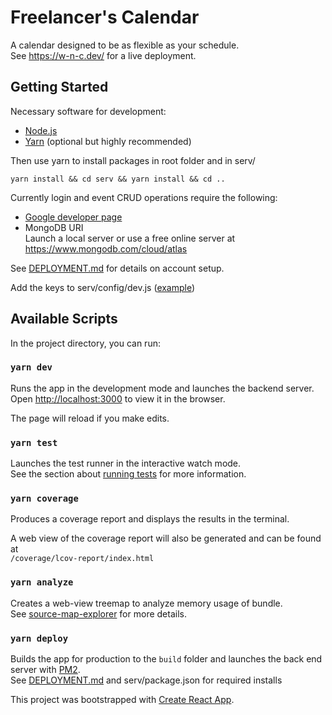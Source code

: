 # Freelancer's Calendar
A calendar designed to be as flexible as your schedule.<br>
See https://w-n-c.dev/ for a live deployment.

## Getting Started

Necessary software for development:
 - [Node.js](https://github.com/nodejs/node)
 - [Yarn](https://github.com/yarnpkg/yarn) (optional but highly recommended)

Then use yarn to install packages in root folder and in serv/

```console
yarn install && cd serv && yarn install && cd ..
```

Currently login and event CRUD operations require the following:
- [Google developer page](https://console.developers.google.com)
- MongoDB URI <br>
Launch a local server or use a free online server at https://www.mongodb.com/cloud/atlas

See [DEPLOYMENT.md](DEPLOYMENT.md) for details on account setup.

Add the keys to serv/config/dev.js ([example](serv/config/dev.example.js))

## Available Scripts

In the project directory, you can run:

### `yarn dev`

Runs the app in the development mode and launches the backend server.<br>
Open [http://localhost:3000](http://localhost:3000) to view it in the browser.

The page will reload if you make edits.<br>

### `yarn test`

Launches the test runner in the interactive watch mode.<br>
See the section about [running tests](https://facebook.github.io/create-react-app/docs/running-tests) 
for more information.

### `yarn coverage`

Produces a coverage report and displays the results in the terminal.<br>

A web view of the coverage report will also be generated and can be found at<br> `/coverage/lcov-report/index.html`

### `yarn analyze`

Creates a web-view treemap to analyze memory usage of bundle.<br>
See [source-map-explorer](https://github.com/danvk/source-map-explorer) for more details.


### `yarn deploy`

Builds the app for production to the `build` folder and launches the back end server with [PM2](https://github.com/Unitech/pm2).<br>
See [DEPLOYMENT.md](DEPLOYMENT.md) and serv/package.json for required installs

This project was bootstrapped with [Create React App](https://github.com/facebook/create-react-app).
